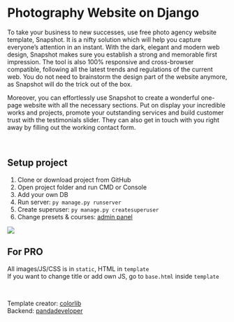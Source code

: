 <h1>Photography Website on Django</h1>
To take your business to new successes, use free photo agency website template, Snapshot. It is a nifty solution which will help you capture everyone’s attention in an instant. With the dark, elegant and modern web design, Snapshot makes sure you establish a strong and memorable first impression. The tool is also 100% responsive and cross-browser compatible, following all the latest trends and regulations of the current web. You do not need to brainstorm the design part of the website anymore, as Snapshot will do the trick out of the box.

Moreover, you can effortlessly use Snapshot to create a wonderful one-page website with all the necessary sections. Put on display your incredible works and projects, promote your outstanding services and build customer trust with the testimonials slider. They can also get in touch with you right away by filling out the working contact form.

<br/>

<h2>Setup project</h2>

1. Clone or download project from GitHub
2. Open project folder and run CMD or Console
3. Add your own DB
4. Run server: <code>py manage.py runserver</code>
5. Create superuser: <code>py manage.py createsuperuser</code>
6. Change presets & courses: [admin panel](http://127.0.0.1:8000/admin)

<img src='https://colorlib.com/wp/wp-content/uploads/sites/2/snapshot-free-template.jpg'>

<h2>For PRO</h2>

All images/JS/CSS is in <code>static</code>, HTML in <code>template</code><br/>
If you want to change title or add own JS, go to <code>base.html</code> inside <code>template</code>

<br/>

Template creator: [colorlib](https://colorlib.com/wp/template/snapshot/) <br/>
Backend: [pandadeveloper](https://github.com/PandaDEVoper/)




